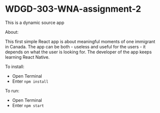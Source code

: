 # WDGD-303-WNA-assignment-2
This is a dynamic source app

About:

This first simple React app is about meaningful moments of one immigrant in Canada. The app can be both - useless and useful for the users - it depends on what the user is looking for. The developer of the app keeps learning React Native. 

To install:

- Open Terminal
- Enter `npm install`

To run:

- Open Terminal
- Enter `npm start`